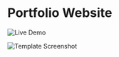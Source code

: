 # Portfolio Website


![Live Demo](https://sahadatsays.github.io/sahadatsays-portfolio/)

![Template Screenshot](http://url/to/img.png)